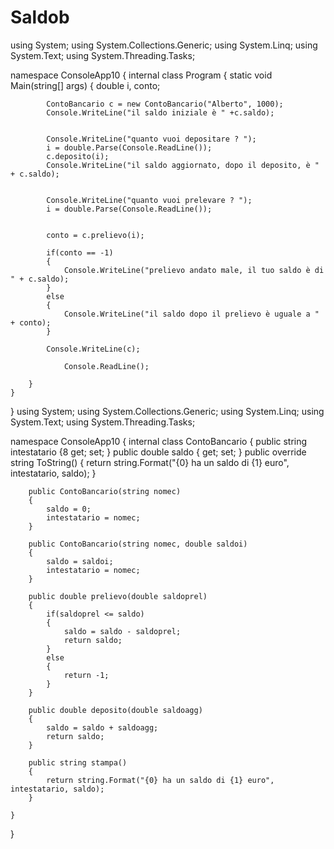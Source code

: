 # Saldob
using System;
using System.Collections.Generic;
using System.Linq;
using System.Text;
using System.Threading.Tasks;

namespace ConsoleApp10
{
    internal class Program
    {
        static void Main(string[] args)
        {
            double i, conto;

            ContoBancario c = new ContoBancario("Alberto", 1000);
            Console.WriteLine("il saldo iniziale è " +c.saldo);


            Console.WriteLine("quanto vuoi depositare ? ");
            i = double.Parse(Console.ReadLine());
            c.deposito(i);
            Console.WriteLine("il saldo aggiornato, dopo il deposito, è " + c.saldo);
 

            Console.WriteLine("quanto vuoi prelevare ? ");
            i = double.Parse(Console.ReadLine());


            conto = c.prelievo(i);

            if(conto == -1)
            {
                Console.WriteLine("prelievo andato male, il tuo saldo è di " + c.saldo);
            }
            else
            {
                Console.WriteLine("il saldo dopo il prelievo è uguale a " + conto);
            }

            Console.WriteLine(c);
                
                Console.ReadLine();

        }
    }
}
using System;
using System.Collections.Generic;
using System.Linq;
using System.Text;
using System.Threading.Tasks;

namespace ConsoleApp10
{
    internal class ContoBancario
    {
        public string intestatario {8  get; set; }
        public double saldo { get; set; }
        public override string ToString()
        {
            return string.Format("{0} ha un saldo di {1} euro", intestatario, saldo);
        }

        public ContoBancario(string nomec)
        {
            saldo = 0;
            intestatario = nomec;
        }

        public ContoBancario(string nomec, double saldoi)
        {
            saldo = saldoi;
            intestatario = nomec;
        }

        public double prelievo(double saldoprel)
        {
            if(saldoprel <= saldo)
            {
                saldo = saldo - saldoprel;
                return saldo;
            }
            else
            {
                return -1;
            }
        }

        public double deposito(double saldoagg)
        {
            saldo = saldo + saldoagg;
            return saldo;
        }

        public string stampa()
        {
            return string.Format("{0} ha un saldo di {1} euro", intestatario, saldo);
        }
       
    }
}
